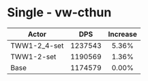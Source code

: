 # Single - vw-cthun
| Actor | DPS | Increase |
|---|:---:|:---:|
|TWW1-2_4-set|1237543|5.36%|
|TWW1-2-set|1190569|1.36%|
|Base|1174579|0.00%|
